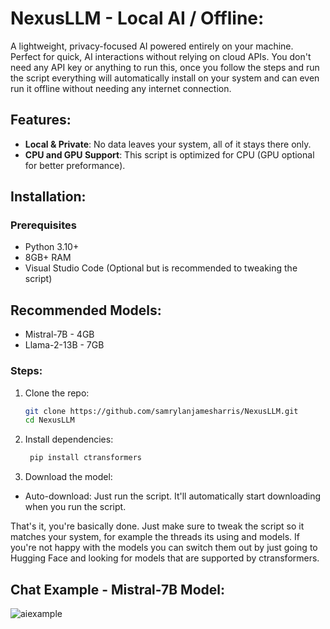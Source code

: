 # NexusLLM - Local AI / Offline:

A lightweight, privacy-focused AI powered entirely on your machine. Perfect for quick, AI interactions without relying on cloud APIs. You don't need any API key or anything to run this, once you follow the steps and run the script everything will automatically install on your system and can even run it offline without needing any internet connection. 

## Features:
- **Local & Private**: No data leaves your system, all of it stays there only. 
- **CPU and GPU Support**: This script is optimized for CPU (GPU optional for better preformance).

## Installation:
### Prerequisites
- Python 3.10+  
- 8GB+ RAM
- Visual Studio Code (Optional but is recommended to tweaking the script)

## Recommended Models:
- Mistral-7B - 4GB
- Llama-2-13B - 7GB

### Steps:
1. Clone the repo:  
   ```bash
   git clone https://github.com/samrylanjamesharris/NexusLLM.git
   cd NexusLLM
   
2. Install dependencies:

   ```bash
    pip install ctransformers

3. Download the model:
- Auto-download: Just run the script. It'll automatically start downloading when you run the script.

That's it, you're basically done.
Just make sure to tweak the script so it matches your system, for example the threads its using and models. If you're not happy with the models you can switch them out by just going to Hugging Face and looking for models that are supported by ctransformers.

## Chat Example - Mistral-7B Model:
![aiexample](https://github.com/user-attachments/assets/9f636660-9884-472e-88c6-5f107bc1ee1c)

